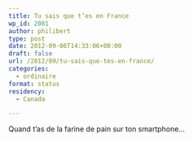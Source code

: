 ```yaml
---
title: Tu sais que t’es en France
wp_id: 2081
author: philibert
type: post
date: 2012-09-06T14:33:06+00:00
draft: false
url: /2012/09/tu-sais-que-tes-en-france/
categories:
  - ordinaire
format: status
residency:
  - Canada

---
```

Quand t&rsquo;as de la farine de pain sur ton smartphone&#8230;
